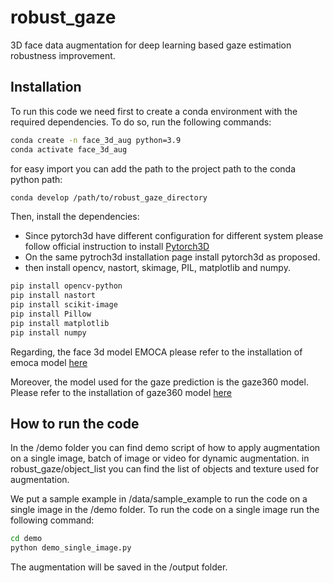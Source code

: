 # robust_gaze

3D face data augmentation for deep learning based gaze estimation robustness improvement.


## Installation

To run this code we need first to create a conda environment with the required dependencies. To do so, run the following commands:

```bash
conda create -n face_3d_aug python=3.9
conda activate face_3d_aug
```

for easy import you can add the path to the project path to the conda python path:
```bash
conda develop /path/to/robust_gaze_directory
```

Then, install the dependencies: 
- Since pytorch3d have different configuration for different system please follow official instruction to install [Pytorch3D](https://github.com/facebookresearch/pytorch3d/blob/main/INSTALL.md)
- On the same pytroch3d installation page install pytorch3d as proposed.
- then install opencv, nastort, skimage, PIL, matplotlib and numpy.
```bash
pip install opencv-python
pip install nastort
pip install scikit-image
pip install Pillow
pip install matplotlib
pip install numpy
```

Regarding, the face 3d model EMOCA please refer to the installation of emoca model [here](https://github.com/radekd91/emoca#installation)

Moreover, the model used for the gaze prediction is the gaze360 model. Please refer to the installation of gaze360 model [here](https://github.com/erkil1452/gaze360)
## How to run the code

In the /demo folder you can find demo script of how to apply augmentation on a single image, batch of image or video for dynamic augmentation. 
in robust_gaze/object_list you can find the list of objects and texture  used for augmentation.

We put a sample example in /data/sample_example to run the code on a single image in the /demo folder. To run the code on a single image run the following command:

```bash
cd demo
python demo_single_image.py
```
The augmentation will be saved in the /output folder.